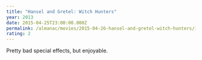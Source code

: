 ```yaml
---
title: "Hansel and Gretel: Witch Hunters"
year: 2013
date: 2015-04-25T23:00:00.000Z
permalink: /almanac/movies/2015-04-26-hansel-and-gretel-witch-hunters/index.html
rating: 2
---
```


Pretty bad special effects, but enjoyable.
